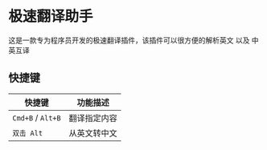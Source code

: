 # 极速翻译助手

这是一款专为程序员开发的极速翻译插件，该插件可以很方便的解析英文 以及 中英互译



## 快捷键

| 快捷键 | 功能描述 |
| ------ | -------- |
| `Cmd+B` / `Alt+B` | 翻译指定内容 |
| `双击 Alt` | 从英文转中文 |